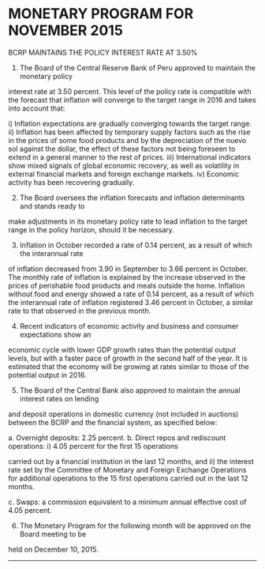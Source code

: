 # MONETARY PROGRAM FOR NOVEMBER 2015

 BCRP MAINTAINS THE POLICY INTEREST RATE AT 3.50%

1. The Board of the Central Reserve Bank of Peru approved to maintain the monetary policy

interest rate at 3.50 percent. This level of the policy rate is compatible with the forecast that
inflation will converge to the target range in 2016 and takes into account that:

i) Inflation expectations are gradually converging towards the target range.
ii) Inflation has been affected by temporary supply factors such as the rise in the prices of
some food products and by the depreciation of the nuevo sol against the dollar, the effect
of these factors not being foreseen to extend in a general manner to the rest of prices.
iii) International indicators show mixed signals of global economic recovery, as well as
volatility in external financial markets and foreign exchange markets.
iv) Economic activity has been recovering gradually.

2. The Board oversees the inflation forecasts and inflation determinants and stands ready to

make adjustments in its monetary policy rate to lead inflation to the target range in the policy
horizon, should it be necessary.

3. Inflation in October recorded a rate of 0.14 percent, as a result of which the interannual rate

of inflation decreased from 3.90 in September to 3.66 percent in October. The monthly rate
of inflation is explained by the increase observed in the prices of perishable food products
and meals outside the home. Inflation without food and energy showed a rate of 0.14
percent, as a result of which the interannual rate of inflation registered 3.46 percent in
October, a similar rate to that observed in the previous month.

4. Recent indicators of economic activity and business and consumer expectations show an

economic cycle with lower GDP growth rates than the potential output levels, but with a
faster pace of growth in the second half of the year. It is estimated that the economy will be
growing at rates similar to those of the potential output in 2016.

5. The Board of the Central Bank also approved to maintain the annual interest rates on lending

and deposit operations in domestic currency (not included in auctions) between the BCRP
and the financial system, as specified below:

a. Overnight deposits: 2.25 percent.
b. Direct repos and rediscount operations: i) 4.05 percent for the first 15 operations

carried out by a financial institution in the last 12 months, and ii) the interest rate set
by the Committee of Monetary and Foreign Exchange Operations for additional
operations to the 15 first operations carried out in the last 12 months.

c. Swaps: a commission equivalent to a minimum annual effective cost of 4.05 percent.

6. The Monetary Program for the following month will be approved on the Board meeting to be

held on December 10, 2015.


-----

